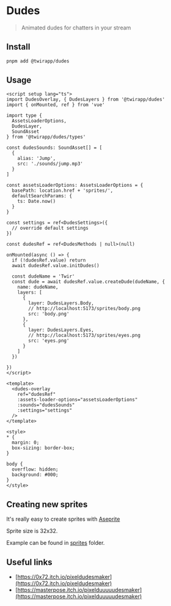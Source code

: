 # Dudes

> Animated dudes for chatters in your stream

## Install

```bash
pnpm add @twirapp/dudes
```

## Usage

```vue
<script setup lang="ts">
import DudesOverlay, { DudesLayers } from '@twirapp/dudes'
import { onMounted, ref } from 'vue'

import type {
  AssetsLoaderOptions,
  DudesLayer,
  SoundAsset
} from '@twirapp/dudes/types'

const dudesSounds: SoundAsset[] = [
  {
    alias: 'Jump',
    src: './sounds/jump.mp3'
  }
]

const assetsLoaderOptions: AssetsLoaderOptions = {
  basePath: location.href + 'sprites/',
  defaultSearchParams: {
    ts: Date.now()
  }
}

const settings = ref<DudesSettings>({
  // override default settings
})

const dudesRef = ref<DudesMethods | null>(null)

onMounted(async () => {
  if (!dudesRef.value) return
  await dudesRef.value.initDudes()

  const dudeName = 'Twir'
  const dude = await dudesRef.value.createDude(dudeName, {
    name: dudeName,
    layers: [
      {
        layer: DudesLayers.Body,
        // http://localhost:5173/sprites/body.png
        src: 'body.png'
      },
      {
        layer: DudesLayers.Eyes,
        // http://localhost:5173/sprites/eyes.png
        src: 'eyes.png'
      }
    ]
  })

})
</script>

<template>
  <dudes-overlay
    ref="dudesRef"
    :assets-loader-options="assetsLoaderOptions"
    :sounds="dudesSounds"
    :settings="settings"
  />
</template>

<style>
* {
  margin: 0;
  box-sizing: border-box;
}

body {
  overflow: hidden;
  background: #000;
}
</style>
```

## Creating new sprites

It's really easy to create sprites with [Aseprite](https://github.com/aseprite/aseprite)

Sprite size is 32x32.

Example can be found in [sprites](apps/playground/public/sprites) folder.

## Useful links

- [https://0x72.itch.io/pixeldudesmaker](https://0x72.itch.io/pixeldudesmaker)
- [https://masterpose.itch.io/pixelduuuuudesmaker](https://masterpose.itch.io/pixelduuuuudesmaker)
